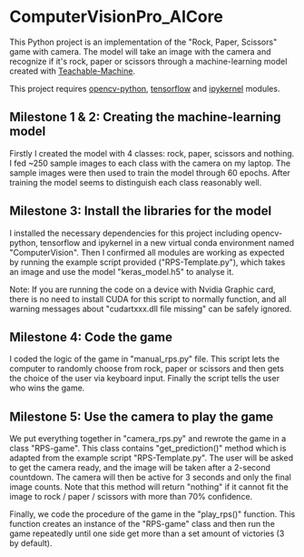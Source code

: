 # ComputerVisionPro_AICore

This Python project is an implementation of the "Rock, Paper, Scissors" game with camera. The model will take an image with the camera and recognize if it's rock, paper or scissors through a machine-learning model created with [Teachable-Machine](https://teachablemachine.withgoogle.com/ ).

This project requires [opencv-python](https://github.com/opencv/opencv-python), [tensorflow](https://github.com/tensorflow) and [ipykernel](https://github.com/ipython/ipykernel) modules.

## Milestone 1 & 2: Creating the machine-learning model

Firstly I created the model with 4 classes: rock, paper, scissors and nothing. I fed ~250 sample images to each class with the camera on my laptop. The sample images were then used to train the model through 60 epochs. After training the model seems to distinguish each class reasonably well.

## Milestone 3: Install the libraries for the model

I installed the necessary dependencies for this project including opencv-python, tensorflow and ipykernel in a new virtual conda environment named "ComputerVision". Then I confirmed all modules are working as expected by running the example script provided ("RPS-Template.py"), which takes an image and use the model "keras_model.h5" to analyse it.

Note: If you are running the code on a device with Nvidia Graphic card, there is no need to install CUDA for this script to normally function, and all warning messages about "cudartxxx.dll file missing" can be safely ignored.

## Milestone 4: Code the game 

I coded the logic of the game in "manual_rps.py" file. This script lets the computer to randomly choose from rock, paper or scissors and then gets the choice of the user via keyboard input. Finally the script tells the user who wins the game.

## Milestone 5: Use the camera to play the game

We put everything together in "camera_rps.py" and rewrote the game in a class "RPS-game". This class contains "get_prediction()" method which is adapted from the example script "RPS-Template.py". The user will be asked to get the camera ready, and the image will be taken after a 2-second countdown. The camera will then be active for 3 seconds and only the final image counts. Note that this method will return "nothing" if it cannot fit the image to rock / paper / scissors with more than 70% confidence.

Finally, we code the procedure of the game in the "play_rps()" function. This function creates an instance of the "RPS-game" class and then run the game repeatedly until one side get more than a set amount of victories (3 by default).

